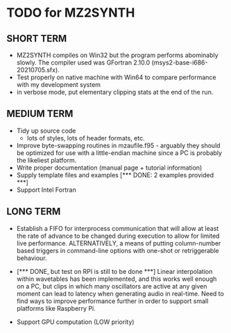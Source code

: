 # TODO for MZ2SYNTH

## SHORT TERM

- MZ2SYNTH compiles on Win32 but the program performs abominably slowly.  The compiler
  used was GFortran 2.10.0 (msys2-base-i686-20210705.sfx).
- Test properly on native machine with Win64 to compare performance with my development
  system
- in verbose mode, put elementary clipping stats at the end of the run.

## MEDIUM TERM
- Tidy up source code
  - lots of styles, lots of header formats, etc.
- Improve byte-swapping routines in mzaufile.f95 - arguably they should be optimized for
  use with a little-endian machine since a PC is probably the likeliest platform.
- Write proper documentation (manual page + tutorial information)
- Supply template files and examples [*** DONE: 2 examples provided ***]
- Support Intel Fortran

## LONG TERM

- Establish a FIFO for interprocess communication that will allow at least the
  rate of advance to be changed during execution to allow for limited live
  performance.  ALTERNATIVELY, a means of putting column-number based triggers in
  command-line options with one-shot or retriggerable behaviour.

- [*** DONE, but test on RPI is still to be done ***]
  Linear interpolation within wavetables has been implemented, and this works well
  enough on a PC, but clips in which many oscillators are active at any given moment can
  lead to latency when generating audio in real-time.  Need to find ways to improve
  performance further in order to support small platforms like Raspberry Pi.
  
- Support GPU computation (LOW priority)
